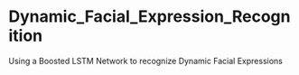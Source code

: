 # Dynamic_Facial_Expression_Recognition
Using a Boosted LSTM Network to recognize Dynamic Facial Expressions
